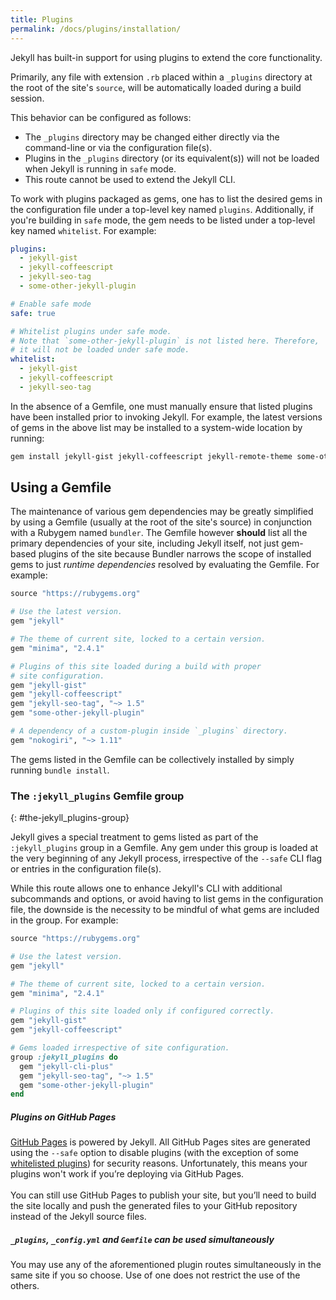 ```yaml
---
title: Plugins
permalink: /docs/plugins/installation/
---
```


Jekyll has built-in support for using plugins to extend the core functionality.

Primarily, any file with extension `.rb` placed within a `_plugins` directory at the root of the site's `source`, will be automatically loaded
during a build session.

This behavior can be configured as follows:

- The `_plugins` directory may be changed either directly via the command-line or via the configuration file(s).
- Plugins in the `_plugins` directory (or its equivalent(s)) will not be loaded when Jekyll is running in `safe` mode.
- This route cannot be used to extend the Jekyll CLI.

To work with plugins packaged as gems, one has to list the desired gems in the configuration file under a top-level key named `plugins`.
Additionally, if you're building in `safe` mode, the gem needs to be listed under a top-level key named `whitelist`. For example:

```yaml
plugins:
  - jekyll-gist
  - jekyll-coffeescript
  - jekyll-seo-tag
  - some-other-jekyll-plugin

# Enable safe mode
safe: true

# Whitelist plugins under safe mode.
# Note that `some-other-jekyll-plugin` is not listed here. Therefore,
# it will not be loaded under safe mode.
whitelist:
  - jekyll-gist
  - jekyll-coffeescript
  - jekyll-seo-tag
```

In the absence of a Gemfile, one must manually ensure that listed plugins have been installed prior to invoking Jekyll. For example, the
latest versions of gems in the above list may be installed to a system-wide location by running:

```sh
gem install jekyll-gist jekyll-coffeescript jekyll-remote-theme some-other-jekyll-plugin
```

## Using a Gemfile

The maintenance of various gem dependencies may be greatly simplified by using a Gemfile (usually at the root of the site's source) in
conjunction with a Rubygem named `bundler`. The Gemfile however **should** list all the primary dependencies of your site, including Jekyll
itself, not just gem-based plugins of the site because Bundler narrows the scope of installed gems to just *runtime dependencies* resolved by
evaluating the Gemfile. For example:

```ruby
source "https://rubygems.org"

# Use the latest version.
gem "jekyll"

# The theme of current site, locked to a certain version.
gem "minima", "2.4.1"

# Plugins of this site loaded during a build with proper
# site configuration.
gem "jekyll-gist"
gem "jekyll-coffeescript"
gem "jekyll-seo-tag", "~> 1.5"
gem "some-other-jekyll-plugin"

# A dependency of a custom-plugin inside `_plugins` directory.
gem "nokogiri", "~> 1.11"
```

The gems listed in the Gemfile can be collectively installed by simply running `bundle install`.

### The `:jekyll_plugins` Gemfile group
{: #the-jekyll_plugins-group}

Jekyll gives a special treatment to gems listed as part of the `:jekyll_plugins` group in a Gemfile. Any gem under this group is loaded at
the very beginning of any Jekyll process, irrespective of the `--safe` CLI flag or entries in the configuration file(s).

While this route allows one to enhance Jekyll's CLI with additional subcommands and options, or avoid having to list gems in the configuration
file, the downside is the necessity to be mindful of what gems are included in the group. For example:

```ruby
source "https://rubygems.org"

# Use the latest version.
gem "jekyll"

# The theme of current site, locked to a certain version.
gem "minima", "2.4.1"

# Plugins of this site loaded only if configured correctly.
gem "jekyll-gist"
gem "jekyll-coffeescript"

# Gems loaded irrespective of site configuration.
group :jekyll_plugins do
  gem "jekyll-cli-plus"
  gem "jekyll-seo-tag", "~> 1.5"
  gem "some-other-jekyll-plugin"
end
```

<div class="note info">
  <h5>Plugins on GitHub Pages</h5>
  <p>
    <a href="https://pages.github.com/">GitHub Pages</a> is powered by Jekyll. All GitHub Pages sites are generated using the
    <code>--safe</code> option to disable plugins (with the exception of some
    <a href="https://pages.github.com/versions">whitelisted plugins</a>) for security reasons. Unfortunately, this means your plugins won't
    work if you’re deploying via GitHub Pages.<br><br>
    You can still use GitHub Pages to publish your site, but you’ll need to build the site locally and push the generated files to your
    GitHub repository instead of the Jekyll source files.
  </p>
</div>

<div class="note">
  <h5>
    <code>_plugins</code>, <code>_config.yml</code> and <code>Gemfile</code> can be used simultaneously
  </h5>
  <p>
    You may use any of the aforementioned plugin routes simultaneously in the same site if you so choose.
    Use of one does not restrict the use of the others.
  </p>
</div>
